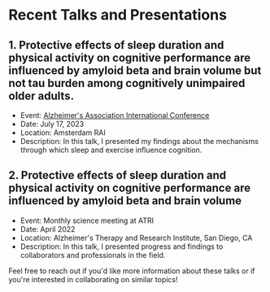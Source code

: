 # Recent Talks and Presentations

## 1. Protective effects of sleep duration and physical activity on cognitive performance are influenced by amyloid beta and brain volume but not tau burden among cognitively unimpaired older adults. 
- Event: [Alzheimer's Association International Conference](https://aaic.alz.org/)
- Date: July 17, 2023
- Location: Amsterdam RAI
- Description: In this talk, I presented my findings about the mechanisms through which sleep and exercise influence cognition.

## 2. Protective effects of sleep duration and physical activity on cognitive performance are influenced by amyloid beta and brain volume
- Event: Monthly science meeting at ATRI
- Date: April 2022
- Location: Alzheimer's Therapy and Research Institute, San Diego, CA 
- Description: In this talk, I presented progress and findings to collaborators and professionals in the field. 

Feel free to reach out if you'd like more information about these talks or if you're interested in collaborating on similar topics!
